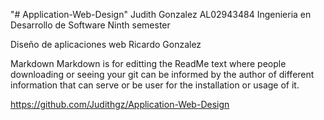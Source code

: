 "# Application-Web-Design" 
Judith Gonzalez
AL02943484
Ingenieria en Desarrollo de Software
Ninth semester

Diseño de aplicaciones web
Ricardo Gonzalez

Markdown
Markdown is for editting the ReadMe text where people downloading or seeing your git can be informed by the author of different information that can serve or be user for the installation or usage of it.

https://github.com/Judithgz/Application-Web-Design

